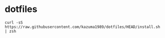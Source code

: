 # dotfiles

```
curl -sS https://raw.githubusercontent.com/kazuma1989/dotfiles/HEAD/install.sh | zsh
```
